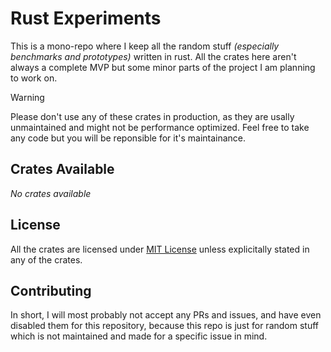 # Rust Experiments

This is a mono-repo where I keep all the random stuff _(especially benchmarks and prototypes)_ written
in rust. All the crates here aren't always a complete MVP but some minor parts of the project I am
planning to work on.

> [!WARNING]
> Please don't use any of these crates in production, as they are usally unmaintained and might not be
> performance optimized. Feel free to take any code but you will be reponsible for it's maintainance.

## Crates Available

_No crates available_

<!-- TODO: Add Table of Contents for crates available -->

## License

All the crates are licensed under [MIT License](./LICENSE) unless explicitally stated in any of the
crates.

## Contributing

In short, I will most probably not accept any PRs and issues, and have even disabled them for this repository,
because this repo is just for random stuff which is not maintained and made for a specific issue in mind.
